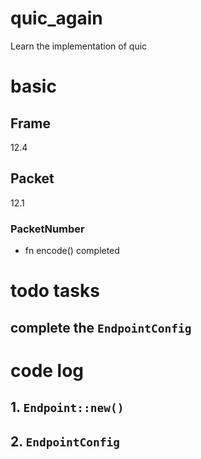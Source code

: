 # quic_again
Learn the implementation of quic

# basic
## Frame
12.4

## Packet
12.1

### PacketNumber
- fn encode() completed

# todo tasks
## complete the `EndpointConfig`

# code log
## 1.  `Endpoint::new()`

## 2. `EndpointConfig`